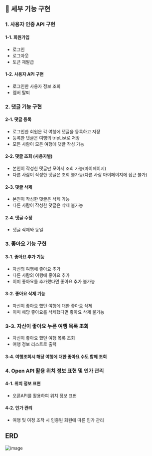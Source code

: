 ## 📌 세부 기능 구현
### 1. 사용자 인증 API 구현
#### 1-1. 회원가입
* 로그인
* 로그아웃
* 토큰 재발급
#### 1-2. 사용자 API 구현
* 로그인한 사용자 정보 조회
* 멤버 탈퇴

### 2. 댓글 기능 구현
#### 2-1. 댓글 등록
* 로그인한 회원은 각 여행에 댓글을 등록하고 저장
* 등록한 댓글은 여행의 tripList로 저장
* 모든 사람이 모든 여행에 댓글 작성 가능
#### 2-2. 댓글 조회 (사용자별)
* 본인이 작성한 댓글만 모아서 조회 가능(마이페이지)
* 다른 사람이 작성한 댓글은 조회 불가능(다른 사람 마이페이지에 접근 불가)
#### 2-3. 댓글 삭제
* 본인이 작성한 댓글은 삭제 가능
* 다른 사람이 작성한 댓글은 삭제 불가능
#### 2-4. 댓글 수정
* 댓글 삭제와 동일

### 3. 좋아요 기능 구현
#### 3-1. 좋아요 추가 기능
* 자신의 여행에 좋아요 추가
* 다른 사람의 여행에 좋아요 추가
* 이미 좋아요를 추가했다면 좋아요 추가 불가능
#### 3-2. 좋아요 삭제 기능
* 자신이 좋아요 했던 여행에 대한 좋아요 삭제
* 이미 해당 좋아요를 삭제했다면 좋아요 삭제 불가능
### 3-3. 자신이 좋아요 누른 여행 목록 조회
* 자신이 좋아요 했던 여행 목록 조회
* 여행 정보 리스트로 출력
#### 3-4. 여행조회시 해당 여행에 대한 좋아요 수도 함께 조회

### 4.  Open API 활용 위치 정보 표현 및 인가 관리
#### 4-1. 위치 정보 표현
* 오픈API를 활용하여 위치 정보 표현
#### 4-2. 인가 관리
* 여행 및 여정 조작 시 인증된 회원에 따른 인가 관리

## ERD
![image](https://github.com/FC-BE-ToyProject-Team3/KDT_Y_BE_Toy_Project3/assets/139152515/a3cc7c0b-f550-46ff-b519-0c2ad081f159)
